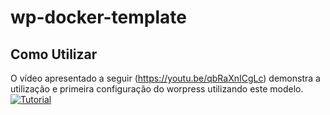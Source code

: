 # wp-docker-template
## Como Utilizar
O vídeo apresentado a seguir (<https://youtu.be/qbRaXnICgLc>) demonstra a utilização e primeira configuração do worpress utilizando este modelo.
[![Tutorial](https://img.youtube.com/vi/qbRaXnICgLc/0.jpg)](https://www.youtube.com/watch?v=qbRaXnICgLc)
